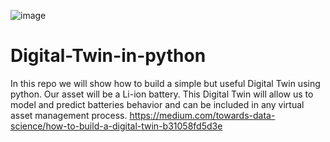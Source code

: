 ![image](https://github.com/user-attachments/assets/121e0566-a380-4686-b0ff-41cd68424d43)

# Digital-Twin-in-python
In this repo we will show how to build a simple but useful Digital Twin using python. Our asset will be a Li-ion battery. This Digital Twin will allow us to model and predict batteries behavior and can be included in any virtual asset management process.
https://medium.com/towards-data-science/how-to-build-a-digital-twin-b31058fd5d3e
